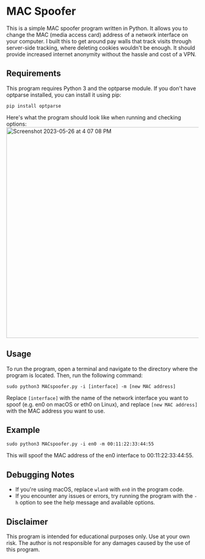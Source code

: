 

# MAC Spoofer

This is a simple MAC spoofer program written in Python. It allows you to change the MAC (media access card) address of a network interface on your computer.  I built this to get around pay walls that track visits through server-side tracking, where deleting cookies wouldn't be enough.  It should provide increased internet anonymity without the hassle and cost of a VPN.

## Requirements

This program requires Python 3 and the optparse module. If you don't have optparse installed, you can install it using pip:

```
pip install optparse
```

Here's what the program should look like when running and checking options:
<img width="551" alt="Screenshot 2023-05-26 at 4 07 08 PM" src="https://github.com/pallas0/MACSpoofer/assets/52135849/d06089c8-7127-4e5e-8839-4d1c204ff2d9">


## Usage

To run the program, open a terminal and navigate to the directory where the program is located. Then, run the following command:

```
sudo python3 MACspoofer.py -i [interface] -m [new MAC address]
```

Replace `[interface]` with the name of the network interface you want to spoof (e.g. en0 on macOS or eth0 on Linux), and replace `[new MAC address]` with the MAC address you want to use.



## Example

```
sudo python3 MACspoofer.py -i en0 -m 00:11:22:33:44:55
```

This will spoof the MAC address of the en0 interface to 00:11:22:33:44:55.

## Debugging Notes

- If you're using macOS, replace `wlan0` with `en0` in the program code.
- If you encounter any issues or errors, try running the program with the `-h` option to see the help message and available options.

## Disclaimer

This program is intended for educational purposes only. Use at your own risk. The author is not responsible for any damages caused by the use of this program.
